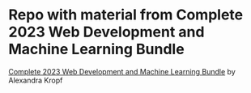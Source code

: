 # Repo with material from Complete 2023 Web Development and Machine Learning Bundle

[Complete 2023 Web Development and Machine Learning Bundle](https://training.mammothinteractive.com/p/the-complete-2023-web-development-and-machine-learning-bundle) by Alexandra Kropf